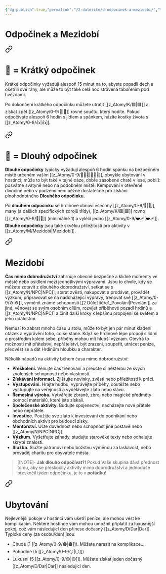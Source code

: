 ```yaml
---
{"dg-publish":true,"permalink":"/2-dulezite/d-odpocinek-a-mezidobi/","title":"Odpočinek a Mezidobí"}
---
```


# Odpočinek a Mezidobí

<div class="transclusion internal-embed is-loaded"><a class="markdown-embed-link" href="/KO/" aria-label="Open link"><svg xmlns="http://www.w3.org/2000/svg" width="24" height="24" viewBox="0 0 24 24" fill="none" stroke="currentColor" stroke-width="2" stroke-linecap="round" stroke-linejoin="round" class="svg-icon lucide-link"><path d="M10 13a5 5 0 0 0 7.54.54l3-3a5 5 0 0 0-7.07-7.07l-1.72 1.71"></path><path d="M14 11a5 5 0 0 0-7.54-.54l-3 3a5 5 0 0 0 7.07 7.07l1.71-1.71"></path></svg></a><div class="markdown-embed">




# 🪫 = Krátký odpočinek  
Krátké odpočinky vyžadují alespoň 15 minut na to, abyste popadli dech a ošetřili své rány, ale může to být také celá noc strávená tábořením pod hvězdami. 

Po dokončení krátkého odpočinku můžete utratit [[z_Atomy/K/🟥\|🟥]] a získat zpět [[z_Atomy/0-9/💖\|💖]] rovné součtu, který hodíte. Pokud odpočíváte alespoň 6 hodin s jídlem a spánkem, házíte kostky života s [[z_Atomy/0-9/👍\|👍]].

</div></div>


<div class="transclusion internal-embed is-loaded"><a class="markdown-embed-link" href="/DO/" aria-label="Open link"><svg xmlns="http://www.w3.org/2000/svg" width="24" height="24" viewBox="0 0 24 24" fill="none" stroke="currentColor" stroke-width="2" stroke-linecap="round" stroke-linejoin="round" class="svg-icon lucide-link"><path d="M10 13a5 5 0 0 0 7.54.54l3-3a5 5 0 0 0-7.07-7.07l-1.72 1.71"></path><path d="M14 11a5 5 0 0 0-7.54-.54l-3 3a5 5 0 0 0 7.07 7.07l1.71-1.71"></path></svg></a><div class="markdown-embed">




# 🔋 = Dlouhý odpočinek
**Dlouhé odpočinky** typicky vyžadují alespoň 6 hodin spánku na bezpečném místě určeném vaším [[z_Atomy/0-9/🧙🏼‍♂️\|🧙🏼‍♂️]], obvykle ubytování v hostinci; může to být také v tajné oáze, dobře zásobené chatě v lese, poblíž posvátné svatyně nebo na podobném místě. Kempování v otevřené divočině nebo v podzemí není běžně dostatečné pro získání plnohodnotného **Dlouhého odpočinku**.

Po **dlouhém odpočinku** se hrdinové obnoví všechny [[z_Atomy/0-9/💖\|💖]], many (a dalších specifických zdrojů třídy), [[z_Atomy/K/🟥\|🟥]] rovno [[z_Atomy/0-9/💪\|💪]] (minimálně 1) a vyléčí jedno [[z_Atomy/0-9/❤️‍🩹\|❤️‍🩹]]. **Dlouhé odpočinky** jsou také skvělou příležitostí pro aktivity v [[z_Atomy/M/Mezidobí\|Mezidobí]].

</div></div>


<div class="transclusion internal-embed is-loaded"><a class="markdown-embed-link" href="/z-atomy/m/mezidobi/" aria-label="Open link"><svg xmlns="http://www.w3.org/2000/svg" width="24" height="24" viewBox="0 0 24 24" fill="none" stroke="currentColor" stroke-width="2" stroke-linecap="round" stroke-linejoin="round" class="svg-icon lucide-link"><path d="M10 13a5 5 0 0 0 7.54.54l3-3a5 5 0 0 0-7.07-7.07l-1.72 1.71"></path><path d="M14 11a5 5 0 0 0-7.54-.54l-3 3a5 5 0 0 0 7.07 7.07l1.71-1.71"></path></svg></a><div class="markdown-embed">




# Mezidobí
**Čas mimo dobrodružství** zahrnuje obecně bezpečné a klidné momenty ve městě nebo osídlení mezi jednotlivými výpravami. Jsou to chvíle, kdy se můžete zotavit z dlouhého dobrodružství, setkat se s [[z_Atomy/N/NPC\|NPC]], sbírat zvěsti, nakupovat a prodávat, provádět výzkum, připravovat se na nadcházející výpravy, trénovat své [[z_Atomy/0-9/⚙️\|⚙️]], vyměnit známé schopnosti [[2 Důležité/e1_Povolání\|Povolání]] za jiné, věnovat se svým osobním cílům, rozvíjet příběhové pozadí hrdinů a [[z_Atomy/N/NPC\|NPC]] a činit další kroky k lepšímu propojení se světem a jeho událostmi.

Nemusí to zabrat mnoho času u stolu, může to být jen pár minut kladení otázek a vyprávění toho, co se stane. Když se hrdinové lépe propojí s lidmi a prostředím kolem sebe, příběhy mohou mít hlubší význam. Otevírá to možnosti mít přátelství, nepřátelství, být zrazeni, soupeřit, utrácet peníze, předvést se a dát Hrdinům hloubku a charakter.

Několik nápadů na aktivity během času mimo dobrodružství:
- **Přeškolení.** Věnujte čas trénování a přeučte si některou ze svých zvolených schopností nebo vlastností.
- **Získávání informací.** Zjišťujte novinky, zvěsti nebo příležitosti k práci.
- **Vystupování.** Hrajte hudbu, vyprávějte příběhy, soutěžte nebo vystupujte na veřejnosti a vydělávejte zlato nebo slávu.
- **Řemeslná výroba.** Vytvářejte zbraně, zbroj nebo magické předměty pomocí materiálů, které jste získali.
- **Společenské aktivity.** Budujte spojenectví, nacházejte nové přátele nebo nepřátele.
- **Investice.** Použijte své zlato k investování do podnikání nebo obchodních aktivit pro budoucí zisky.
- **Mentorství.** Učte dovednost nebo schopnost jiné postavě nebo [[z_Atomy/N/NPC\|NPC]].
- **Výzkum.** Vyšetřujte záhady, studujte starověké texty nebo odhalujte skryté znalosti.
- **Služba.** Služte patronovi nebo božstvu výměnou za laskavost, nebo prováděj charitu pro obyvatele města.

> [!NOTE]- **Jak dlouho odpočívat?!** 
> Pokud Vaše skupina dává přednost tomu, aby se přeskočily aktivity mimo dobrodružství a jednoduše přeskočil týden odpočinku, je to v **pořádku**!

</div></div>


<div class="transclusion internal-embed is-loaded"><a class="markdown-embed-link" href="/z-atomy/u/ubytovani/" aria-label="Open link"><svg xmlns="http://www.w3.org/2000/svg" width="24" height="24" viewBox="0 0 24 24" fill="none" stroke="currentColor" stroke-width="2" stroke-linecap="round" stroke-linejoin="round" class="svg-icon lucide-link"><path d="M10 13a5 5 0 0 0 7.54.54l3-3a5 5 0 0 0-7.07-7.07l-1.72 1.71"></path><path d="M14 11a5 5 0 0 0-7.54-.54l-3 3a5 5 0 0 0 7.07 7.07l1.71-1.71"></path></svg></a><div class="markdown-embed">




# Ubytování
Nejlevnější pokoje v hostinci vám ušetří peníze, ale mohou vést ke komplikacím. Některé hostince vám mohou umožnit připlatit za luxusnější pokoj, což vám následující den přinese dočasný [[z_Atomy/D/Dar\|Dar]]. 
Typické ceny (za osobu/den) jsou: 
- Chudé (1 [[z_Atomy/0-9/🟠\|🟠]]). Můžete narazit na komplikace...
- Pohodlné (5 [[z_Atomy/0-9/⚪\|⚪]])
- Luxusní (5 [[z_Atomy/0-9/🟡\|🟡]]). Můžete získat jeden dočasný [[z_Atomy/D/Dar\|Dar]] následující den.

</div></div>

